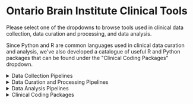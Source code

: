 # Ontario Brain Institute Clinical Tools

Please select one of the dropdowns to browse tools used in clinical data collection, data curation and processing, and data analysis.

Since Python and R are common languages used in clinical data curation and analysis, we've also developed a catalogue of useful R and Python packages that can be found under the "Clinical Coding Packages" dropdown.

<details><summary>Data Collection Pipelines</summary>
&nbsp

| Tool/Pipeline | Description | Requirements | Compute Location | Research Program(s) |
| ---------------- | ----------- | --------------------------- | ----------- | ---------|
| [REDCap](https://www.project-redcap.org/) | Online survey conduction and collection platform. <details><summary>License</summary>Vanderbilt License</details> <details><summary>Tool Citation(s)</summary>PA Harris, R Taylor, R Thielke, J Payne, N Gonzalez, JG. Conde, Research electronic data capture (REDCap) – A metadata-driven methodology and workflow process for providing translational research informatics support, J Biomed Inform. 2009 Apr;42(2):377-81. </br><br> PA Harris, R Taylor, BL Minor, V Elliott, M Fernandez, L O’Neal, L McLeod, G Delacqua, F Delacqua, J Kirby, SN Duda, REDCap Consortium, The REDCap consortium: Building an international community of software partners, J Biomed Inform. 2019 May 9 [doi: 10.1016/j.jbi.2019.103208]</br><br>In-text citation information can be found [here](https://projectredcap.org/resources/citations/). </details>| N/A | [Brain-CODE](https://www.braincode.ca/) |CP-NET, EPLINK, CAN-BIND, ONDRI, CONNECT &nbsp;&nbsp;&nbsp;&nbsp;&nbsp;&nbsp;&nbsp;&nbsp;&nbsp;&nbsp;&nbsp;&nbsp;&nbsp;&nbsp;&nbsp;&nbsp;&nbsp;&nbsp;&nbsp;|
| [Medidata Rave](https://www.medidata.com/en/clinical-trial-products/clinical-data-management/edc-systems/) | Data is scored entering into the system. Cloud based clinical data management system used for electornic data capture. Flags errors. <details><summary>License</summary>Subscription License</details>| N/A | [AHRC](https://www.hubresearch.ca/) |POND|

</details>

<details><summary>Data Curation and Processing Pipelines</summary>
&nbsp

| Tool/Pipeline | Description | Requirements | Compute Location | Research Program(s) |
| ---------------- | ----------- | --------------------------- | ----------- | ---------|
| [RStudio](https://www.rstudio.com/) | Software used to write R scripts which are subsequently used to wrangle data. | N/A | At the lab |CAN-BIND|
| [RStudio](https://www.rstudio.com/) | Software used to write R scripts that conduct 3 main functions <br> &nbsp;&nbsp;&nbsp;&nbsp;&nbsp; 1. Directly reading data from REDCap using an API &nbsp;&nbsp;&nbsp;&nbsp;&nbsp;&nbsp;&nbsp;&nbsp;&nbsp; token. <br> &nbsp;&nbsp;&nbsp;&nbsp;&nbsp; 2. Quality control of REDCap data by examining &nbsp;&nbsp;&nbsp;&nbsp;&nbsp;&nbsp;&nbsp;&nbsp;&nbsp;&nbsp;missing-ness (missing-ness/date-range issues) &nbsp;&nbsp;&nbsp;&nbsp;&nbsp;&nbsp;&nbsp;&nbsp;&nbsp;&nbsp;and correcting any issues. <br> &nbsp;&nbsp;&nbsp;&nbsp;&nbsp; 3. Comparing computer scaled scores to &nbsp;&nbsp;&nbsp;&nbsp;&nbsp;&nbsp;&nbsp;&nbsp;&nbsp;&nbsp;coordinator entered scaled scores to evaluate &nbsp;&nbsp;&nbsp;&nbsp;&nbsp;&nbsp;&nbsp;&nbsp;&nbsp;&nbsp;human error. | N/A | [Brain-CODE](https://www.braincode.ca/) |ONDRI|
| [Data Preparation (Shiny) App](https://github.com/ondri-nibs/dataprep_app) | Prepares ONDRI data for outlier analysis. <details><summary>License</summary>GNU General Public License Version 3.0</details> | R, RStudio, [GSVD](https://github.com/derekbeaton/GSVD) and [ours](https://github.com/derekbeaton/OuRS) R Packages | At the lab | ONDRI| 
| [Standards (Shiny) App](https://github.com/ondri-nibs/standards_app) | Performs standard checks on ONDRI data. <details><summary>License</summary>GNU General Public License Version 3.1</details> | R, Rstudio | At the lab | ONDRI| 
| [Outliers (Shiny) App](https://github.com/ondri-nibs/outliers_app) | Performs outlier analyses on ONDRI data <details><summary>License</summary>GNU General Public License Version 3.2</details> | R, Rstudio | At the lab | ONDRI| 
| [REDCap](https://www.project-redcap.org/) | Online software used to conduct quality control and quality assurance on clinical data. <details><summary>License</summary>Vanderbilt License</details> <details><summary>Tool Citation(s)</summary>PA Harris, R Taylor, R Thielke, J Payne, N Gonzalez, JG. Conde, Research electronic data capture (REDCap) – A metadata-driven methodology and workflow process for providing translational research informatics support, J Biomed Inform. 2009 Apr;42(2):377-81. </br><br> PA Harris, R Taylor, BL Minor, V Elliott, M Fernandez, L O’Neal, L McLeod, G Delacqua, F Delacqua, J Kirby, SN Duda, REDCap Consortium, The REDCap consortium: Building an international community of software partners, J Biomed Inform. 2019 May 9 [doi: 10.1016/j.jbi.2019.103208]</br><br>In-text citation information can be found [here](https://projectredcap.org/resources/citations/). </details>| N/A | [Brain-CODE](https://www.braincode.ca/) |EpLink, CP-NET &nbsp;&nbsp;&nbsp;&nbsp;&nbsp;&nbsp;&nbsp;&nbsp;&nbsp;&nbsp;&nbsp;&nbsp;&nbsp;|
| [Python](https://www.python.org/) | Language used to write scripts that conduct quality control checks, quality assurance checks, and generation of monthly progress reports. | N/A | [Brain-CODE](https://www.braincode.ca/) |CP-NET|

</details>
  
<details><summary>Data Analysis Pipelines</summary>
&nbsp

| Tool/Pipeline | Description | Requirements | Compute Location | Research Program(s) |
| ---------------- | ----------- | --------------------------- | ----------- | ---------|
| [RStudio](https://www.rstudio.com/) | Software that is used to write R scripts which are subsequently used to analyze clinical datasets. | N/A | At the lab |CAN-BIND, ONDRI, CP-NET, POND &nbsp;&nbsp;&nbsp;&nbsp;&nbsp;&nbsp;&nbsp;&nbsp;&nbsp;&nbsp;&nbsp;&nbsp;&nbsp;&nbsp;&nbsp;|
| [NVIVO](https://www.qsrinternational.com/nvivo-qualitative-data-analysis-software/home) | Software used to conduct thematic analysis on qualitative datasets. | N/A | At the lab |CAN-BIND, CP-NET|
| [SPSS](https://www.ibm.com/products/spss-statistics?utm_content=SRCWW&p1=Search&p4=43700050715561164&p5=e&gclid=EAIaIQobChMIt-eJ2_Wo-QIV2vvjBx1mQwE9EAAYASAAEgJ0vfD_BwE&gclsrc=aw.ds) | Software suite used for data analysis of clinical datasets. | N/A | At the lab |CAN-BIND, ONDRI, CP-NET, EpLink|
| [nlme R Package](https://rdrr.io/cran/nlme/) | R package used to conduct mixed effect models (MMRMs) and logistic regression models. <details><summary>License</summary>GNU General Public License Version 2 </details> <details><summary>Tool Citation(s)</summary>Pinheiro J, Bates D, R Core Team (2022). nlme: Linear and Nonlinear Mixed Effects Models. R package version 3.1-158, https://CRAN.R-project.org/package=nlme. </br><br> Pinheiro JC, Bates DM (2000). Mixed-Effects Models in S and S-PLUS. Springer, New York. doi:10.1007/b98882.</details>| N/A | At the lab |CAN-BIND|
| [pROC R Package](https://rdrr.io/cran/pROC/) | R package used to conduct ROC analysis. <details><summary>License</summary>GNU General Public License Version 3 </details> <details><summary>Tool Citation(s)</summary>Xavier Robin, Natacha Turck, Alexandre Hainard, Natalia Tiberti, Frédérique Lisacek, Jean-Charles Sanchez and Markus Müller (2011). “pROC: an open-source package for R and S+ to analyze and compare ROC curves”. BMC Bioinformatics, 12, p. 77. DOI: doi: 10.1186/1471-2105-12-77</details>| N/A | At the lab |CAN-BIND|
| [OptimalCutpoints R Package](https://rdrr.io/cran/OptimalCutpoints/) | R package used to conduct ROC analysis. <details><summary>License</summary>GNU General Public License Version 3 </details> <details><summary>Tool Citation(s)</summary>Lopez-Raton, M., Rodriguez-Alvarez, M.X, Cadarso-Suarez, C. and Gude-Sampedro, F. (2014). OptimalCutpoints: An R Package for Selecting Optimal Cutpoints in Diagnostic Tests. _Journal of Statistical Software_ *61*(8), 1-36. URL http://www.jstatsoft.org/v61/i08/.</details>| N/A | At the lab |CAN-BIND|
| [mice R Package](https://www.rdocumentation.org/packages/mice/versions/3.14.0/topics/mice) | R package used to conduct multiple imputation. <details><summary>License</summary>GNU General Public License Version 3 </details> <details><summary>Tool Citation(s)</summary>van Buuren S, Groothuis-Oudshoorn K (2011). “mice: Multivariate Imputation by Chained Equations in R.” Journal of Statistical Software, 45(3), 1-67. doi: 10.18637/jss.v045.i03.</details>| N/A | At the lab |CAN-BIND|
| [multcomp R Package](https://rdrr.io/rforge/multcomp/) | R package used for general parametric modeling. <details><summary>License</summary>GNU General Public License Version 2 </details> <details><summary>Tool Citation(s)</summary>Hothorn T, Bretz F, Westfall P (2008). “Simultaneous Inference in General Parametric Models.” Biometrical Journal, 50(3), 346–363.</details>| N/A | At the lab |CAN-BIND|
| [MATLAB](https://www.mathworks.com/products/matlab.html) | Software that is used to write scripts which are subsequently used to analyze clinical datasets. | N/A | At the lab |ONDRI, CP-NET |
| [Python](https://www.python.org/) | Programming language used to write scripts to analyze clinical datasets. | N/A | At the lab |ONDRI, CP-NET|
| [SASS](https://sass-lang.com/) | CSS language extension used for data analysis of clinical datasets. | N/A | At the lab |ONDRI, CP-NET|
| [JMP](https://www.jmp.com/en_ca/offers/jmp-free-trial.html?utm_term=jmp&utm_campaign=(JMP)+Amer+-+CAN+-+ENG+-+Search+-+Branded&utm_source=adwords&utm_medium=ppc&hsa_acc=9962611730&hsa_cam=15955150013&hsa_grp=133915103193&hsa_ad=576168617756&hsa_src=g&hsa_tgt=kwd-169702162&hsa_kw=jmp&hsa_mt=e&hsa_net=adwords&hsa_ver=3&gclid=EAIaIQobChMIlPD_6vWo-QIVj-DICh1VagyLEAAYASAAEgIM9_D_BwE) | Statistical software used to conduct statistical analysis. | N/A | At the lab |POND|
  
</details>

<details><summary>Clinical Coding Packages</summary>
&nbsp

| Package Name | Description | Coding Language | Research Program(s) |
| ---------------- | ----------- | --------------------------- | ---------|
| [Tidyverse](https://tidyverse.tidyverse.org/) |Set of packages that allow for efficient installation and use of packages from the tidyverse. <details><summary>License</summary>MIT License</details><details><summary>Tool Citation(s)</summary>Wickham H, Averick M, Bryan J, Chang W, McGowan LD, François R, Grolemund G, Hayes A, Henry L, Hester J, Kuhn M, Pedersen TL, Miller E, Bache SM, Müller K, Ooms J, Robinson D, Seidel DP, Spinu V, Takahashi K, Vaughan D, Wilke C, Woo K, Yutani H (2019). “Welcome to the tidyverse.” Journal of Open Source Software, 4(43), 1686. doi:10.21105/joss.01686.</details> | R | CAN-BIND, ONDRI |
| [dplyr](https://dplyr.tidyverse.org/) | Package that consists of a set of functions that solve the most common data manipulations. <details><summary>License</summary>MIT License</details> <details><summary>Tool Citation(s)</summary>Wickham H, François R, Henry L, Müller K (2022). dplyr: A Grammar of Data Manipulation. https://dplyr.tidyverse.org, https://github.com/tidyverse/dplyr.</details>| R | CAN-BIND, ONDRI |
| [Haven](https://haven.tidyverse.org/) | Package that allows for the reading and writing of various data formats used by other statistical packages in R. <details><summary>License</summary>MIT License</details> <details><summary>Tool Citation(s)</summary>Wickham H, Miller E, Smith D (2022). haven: Import and Export 'SPSS', 'Stata' and 'SAS' Files. https://haven.tidyverse.org, https://github.com/tidyverse/haven, https://github.com/WizardMac/ReadStat.</details>| R | CAN-BIND |
| [stringr](https://stringr.tidyverse.org/) | Package that allows for easier manipulation of strings in R. <details><summary>License</summary>GNU General Public License Version 2 </details> <details><summary>Tool Citation(s)</summary>Wickham H (2022). stringr: Simple, Consistent Wrappers for Common String Operations. http://stringr.tidyverse.org, https://github.com/tidyverse/stringr.</details>| R | ONDRI |
| [lubridate](https://lubridate.tidyverse.org/) | Package that allows for easier use of date and time in R. <details><summary>License</summary>GNU General Public License Version 2 </details> <details><summary>Tool Citation(s)</summary>Garrett Grolemund, Hadley Wickham (2011). Dates and Times Made Easy with lubridate. Journal of Statistical Software, 40(3), 1-25. URL https://www.jstatsoft.org/v40/i03/.</details> | R | ONDRI |
| [varhandle](https://bitbucket.org/mehrad_mahmoudian/varhandle/wiki/Home) | Package that allows for easier, faster, and safer handling of variables in R. <details><summary>License</summary>GNU General Public License Version 2 </details> <details><summary>Tool Citation(s)</summary>Mehrad Mahmoudian (2020). varhandle: Functions for Robust Variable Handling. R package version 2.0.5. https://CRAN.R-project.org/package=varhandle.</details> | R | ONDRI |
| [readr](https://readr.tidyverse.org/) | Package that allows for efficient reading of rectangular data from delimited files such as comma-separated values (CSV) and tab-separated values (TSV). <details><summary>License</summary>MIT License</details> <details><summary>Tool Citation(s)</summary>Wickham H, Hester J, Bryan J (2022). readr: Read Rectangular Text Data. https://readr.tidyverse.org, https://github.com/tidyverse/readr.</details> | R | ONDRI |
| [tidyr](https://tidyr.tidyverse.org/) | Package that allows for tidying of data in R. <details><summary>License</summary>MIT License</details> <details><summary>Tool Citation(s)</summary>Wickham H, Girlich M (2022). tidyr: Tidy Messy Data. https://tidyr.tidyverse.org, https://github.com/tidyverse/tidyr.</details> | R | ONDRI |
| [abind](https://uribo.github.io/rpkg_showcase/utility/abind.html) | Package that allows for conversion of multidimensional arrays into a single array. <details><summary>License</summary>GNU General Public License Version 2 </details> <details><summary>Tool Citation(s)</summary>Tony Plate and Richard Heiberger (2016). abind: Combine Multidimensional Arrays. R package version 1.4-5. https://CRAN.R-project.org/package=abind</details> | R | ONDRI |
| [pandas](https://pypi.org/project/pandas/) | Data analysis and manipulation package. <details><summary>License</summary>BSD 3 License </details> <details><summary>Tool Citation(s)</summary>McKinney, W., & others. (2010). Data structures for statistical computing in python. In Proceedings of the 9th Python in Science Conference (Vol. 445, pp. 51–56).</details> | Python | CP-NET |
| [matplotlib/seaborn](https://pypi.org/project/matplotlib/) | Library that allows for creation of static, animated, and interactive visualizations in Python. <details><summary>License</summary>BSD License </details> <details><summary>Tool Citation(s)</summary>D. Hunter, "Matplotlib: A 2D Graphics Environment", Computing in Science & Engineering, vol. 9, no. 3, pp. 90-95, 2007.</details> | Python | CP-NET |


</details>
